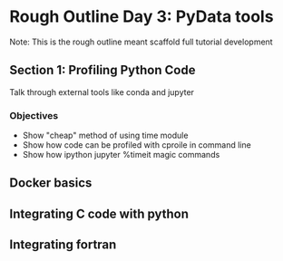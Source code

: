 # Rough Outline Day 3: PyData tools
Note: This is the rough outline meant scaffold full tutorial development

## Section 1: Profiling Python Code
Talk through external tools like conda and jupyter

### Objectives
* Show "cheap" method of using time module
* Show how code can be profiled with cproile in command line
* Show how ipython jupyter %timeit magic commands 


## Docker basics
## Integrating C code with python
## Integrating fortran
